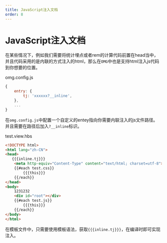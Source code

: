 ```yaml
---
title: JavaScript注入文档
order: 8
---
```


# JavaScript注入文档

在某些情况下，例如我们需要将统计埋点或者rem的计算代码前置在head当中，并且代码采用的是内联的方式注入的html，那么在`OMG`中也是支持html注入js代码到你想要的位置。

omg.config.js

```js
{
    entry: {
        tj: 'xxxxxx?__inline',
    },
    ...
}
```

在`omg.config.js`中配置一个自定义的entey指向你需要内联注入的js文件路径。并且需要在路径后加入`?__inline`标识。

test.view.hbs

```html
<!DOCTYPE html>
<html lang="zh-CN">
<head>
   {{{inline.tj}}}
    <meta http-equiv="Content-Type" content="text/html; charset=utf-8">
    {{#each test.css}}
        {{{this}}}
    {{/each}}
</head>
<body>
    1231232
    <div id="root"></div>
    {{#each test.js}}
        {{{this}}}
    {{/each}}
</body>
</html>

```

在模板文件中，只需要使用模板语法，获取`{{{inline.tj}}}`，在编译时即可实现注入。